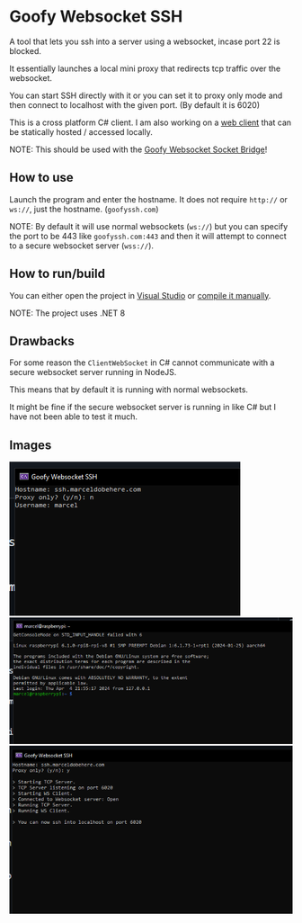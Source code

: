 # Goofy Websocket SSH
A tool that lets you ssh into a server using a websocket, incase port 22 is blocked.

It essentially launches a local mini proxy that redirects tcp traffic over the websocket.

You can start SSH directly with it or you can set it to proxy only mode and then connect to localhost with the given port. (By default it is 6020)

This is a cross platform C# client. I am also working on a [web client](https://github.com/marceldobehere/goofy-web-ssh-client) that can be statically hosted / accessed locally.



NOTE: This should be used with the [Goofy Websocket Socket Bridge](https://github.com/marceldobehere/Goofy-Websocket-Socket-Bridge)!

## How to use
Launch the program and enter the hostname. It does not require `http://` or `ws://`, just the hostname. (`goofyssh.com`)

NOTE: By default it will use normal websockets (`ws://`) but you can specify the port to be 443 like `goofyssh.com:443` 
and then it will attempt to connect to a secure websocket server (`wss://`).


## How to run/build

You can either open the project in [Visual Studio](visualstudio.microsoft.com/) or [compile it manually](https://learn.microsoft.com/en-us/dotnet/core/install/linux).

NOTE: The project uses .NET 8



## Drawbacks

For some reason the `ClientWebSocket` in C# cannot communicate with a secure websocket server running in NodeJS.

This means that by default it is running with normal websockets. 

It might be fine if the secure websocket server is running in like C# but I have not been able to test it much.

## Images
![Startup Prompt](./images/login.PNG)
![Successfull connection](./images/logged%20in.PNG)
![Proxy only mode](./images/proxy%20mode.PNG)

